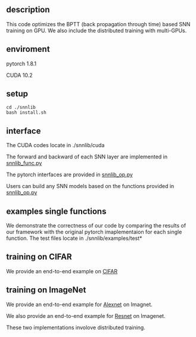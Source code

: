 
## description

This code optimizes the BPTT (back propagation through time) based SNN training on GPU. We also include the distributed training with multi-GPUs. 

## enviroment
pytorch 1.8.1

CUDA 10.2


## setup
```
cd ./snnlib
bash install.sh
```

## interface
The CUDA codes locate in ./snnlib/cuda

The forward and backward of each SNN layer are implemented in [snnlib_func.py](https://github.com/liangling76/snn_gpu_training_bptt/blob/main/snnlib/example/snnlib_func.py)

The pytorch interfaces are provided in [snnlib_op.py](https://github.com/liangling76/snn_gpu_training_bptt/blob/main/snnlib/example/snnlib_op.py)

Users can build any SNN models based on the functions provided in [snnlib_op.py](https://github.com/liangling76/snn_gpu_training_bptt/blob/main/snnlib/example/snnlib_op.py)

## examples single functions
We demonstrate the correctness of our code by comparing the results of our framework with the original pytorch imaplementaion for each single function. The test files locate in ./snnlib/examples/test*


## training on CIFAR
We provide an end-to-end example on [CIFAR](https://github.com/liangling76/snn_gpu_training_bptt/blob/main/snnlib/example/train_test_cifar.py)

## training on ImageNet
We provide an end-to-end example for [Alexnet](https://github.com/liangling76/snn_gpu_training_bptt/blob/main/snnlib/example/train_test_imagenet_alexnet_dist.py) on Imagnet.

We also provide an end-to-end example for [Resnet](https://github.com/liangling76/snn_gpu_training_bptt/blob/main/snnlib/example/train_test_imagenet_resnet_dist.py) on Imagenet.

These two implementations involove distributed training.
